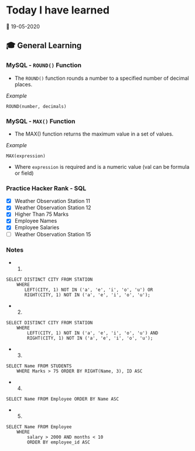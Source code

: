 # Today I have learned

:calendar: 19-05-2020

## :mortar_board: General Learning

### MySQL - `ROUND()` Function

- The `ROUND()` function rounds a number to a specified number of decimal places.

_Example_

```
ROUND(number, decimals)
```

### MySQL - `MAX()` Function

- The MAX() function returns the maximum value in a set of values.

_Example_

```
MAX(expression)
```

- Where `expression` is required and is a numeric value (val can be formula or field)

### Practice Hacker Rank - SQL

- [x] Weather Observation Station 11
- [x] Weather Observation Station 12
- [x] Higher Than 75 Marks
- [x] Employee Names
- [x] Employee Salaries
- [ ] Weather Observation Station 15

### Notes
- 1.

```
SELECT DISTINCT CITY FROM STATION
    WHERE
       LEFT(CITY, 1) NOT IN ('a', 'e', 'i', 'o', 'u') OR
       RIGHT(CITY, 1) NOT IN ('a', 'e', 'i', 'o', 'u');
```

- 2.

```
SELECT DISTINCT CITY FROM STATION
    WHERE
        LEFT(CITY, 1) NOT IN ('a', 'e', 'i', 'o', 'u') AND
        RIGHT(CITY, 1) NOT IN ('a', 'e', 'i', 'o', 'u');
```

- 3.

```
SELECT Name FROM STUDENTS
    WHERE Marks > 75 ORDER BY RIGHT(Name, 3), ID ASC
```

- 4.

```
SELECT Name FROM Employee ORDER BY Name ASC
```

- 5.

```
SELECT Name FROM Employee
    WHERE
        salary > 2000 AND months < 10 
        ORDER BY employee_id ASC
```

